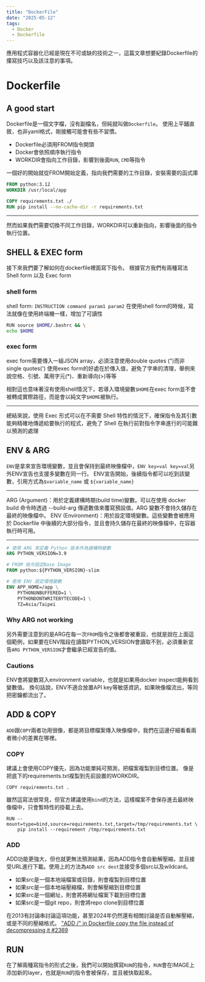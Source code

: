 ```yaml
---
title: "DockerFile"
date: "2025-05-12"
tags:
  - Docker
  - Dockerfile
---
```


應用程式容器化已經是現在不可或缺的技術之一，這篇文章想要紀錄Dockerfile的攥寫技巧以及該注意的事項。

# Dockerfile

## A good start

Dockerfile是一個文字檔，沒有副檔名，但純就叫做`Dockerfile`。
使用上平鋪直敘，也非yaml格式，剛接觸可能會有些不習慣。

- Dockerfile必須用FROM指令開頭
- Docker會依照順序執行指令
- WORKDIR會指向工作目錄，影響到後面`RUN`, `CMD`等指令

一個好的開始就從FROM開始定義，指向我們需要的工作目錄，安裝需要的函式庫

```Dockerfile
FROM python:3.12
WORKDIR /usr/local/app

COPY requirements.txt ./
RUN pip install --no-cache-dir -r requirements.txt
```

---

然而如果我們需要切換不同工作目錄，WORKDIR可以重新指向，影響後面的指令執行位置。

## SHELL & EXEC form

接下來我們要了解如何在dockerfile裡面寫下指令。
根據官方我們有兩種寫法Shell form 以及 Exec form

### shell form

shell form: `INSTRUCTION command param1 param2`
在使用shell form的時候，寫法就像在使用終端機一樣，增加了可讀性

```bash
RUN source $HOME/.bashrc && \
echo $HOME
```

### exec form

exec form需要傳入一組JSON array，必須注意使用double quotes (")而非single quotes(')
使用exec form的好處在於傳入值，避免了字串的清理，舉例來說空格、引號、萬用字元(*)、重新導向(>)等等

相對這也意味著沒有使用shell情況下，若導入環境變數`$HOME`在exec form並不會被轉成實際路徑，而是會以純文字`$HOME`被執行。


---

總結來說，使用 Exec 形式可以在不需要 Shell 特性的情況下，確保指令及其引數能夠精確地傳遞給要執行的程式，避免了 Shell 在執行前對指令字串進行的可能難以預測的處理

## ENV & ARG

`ENV`是拿來宣告環境變數，並且會保持到最終映像檔中，`ENV key=val key=val`另外ENV宣告也支援多變數在同一行。
ENV宣告開始，後續指令都可以吃到該變數，引用方式為`$variable_name` 或 `${variable_name}`

---

ARG (Argument)：用於定義建構時期(build time)變數。可以在使用 docker build 命令時透過 --build-arg 傳遞數值來覆寫預設值。ARG 變數不會持久儲存在最終的映像檔中。
ENV (Environment)：用於設定環境變數。這些變數會被應用於 Dockerfile 中後續的大部分指令，並且會持久儲存在最終的映像檔中，在容器執行時可用。

---

```Dockerfile
# 使用 ARG 來定義 Python 版本作為建構時變數
ARG PYTHON_VERSION=3.9

# FROM 指令設定Base Image
FROM python:${PYTHON_VERSION}-slim

# 使用 ENV 設定環境變數
ENV APP_HOME=/app \
    PYTHONUNBUFFERED=1 \
    PYTHONDONTWRITEBYTECODE=1 \
    TZ=Asia/Taipei
```

### Why ARG not working

另外需要注意到的是ARG在每一次`FROM`指令之後都會被重設，也就是說在上面這個範例，如果要在ENV階段在讀取PYTHON_VERSION會讀取不到，必須重新宣告`ARG PYTHON_VERSION`才會繼承已經宣告的值。

### Cautions

ENV會將變數寫入environment variable，也就是如果用docker inspect能夠看到變數值。
換句話說，ENV不適合放置API key等敏感資訊，如果映像檔流出，等同把密鑰都流出了。

## ADD & COPY

`ADD`跟`COPY`兩者功用很像，都是將目標檔案傳入映像檔中，我們在這邊仔細看看兩者微小的差異在哪裡。

### COPY

建議上會使用COPY優先，因為功能單純可預測，把檔案複製到目標位置。
像是把底下的requirements.txt複製到先前設置的WORKDIR。
```
COPY requirements.txt .
```

雖然這寫法很常見，但官方建議使用`bind`的方法，這樣檔案不會保存進去最終映像檔中，只會暫時性的掛載上去。
```CMD
RUN --mount=type=bind,source=requirements.txt,target=/tmp/requirements.txt \
    pip install --requirement /tmp/requirements.txt
```

### ADD

ADD功能更強大，但也就更無法預測結果，因為ADD指令會自動解壓縮，並且接受URL進行下載。使用上的方法為`ADD src dest`並接受多個src以及wildcard。

- 如果src是一個本地端檔案或目錄，則會複製到目標位置
- 如果src是一個本地端壓縮檔，則會解壓縮到目標位置
- 如果src是一個網址，則會將將網址檔案下載到目標位置
- 如果src是一個git repo，則會將repo clone到目標位置


在2013有討論串討論這項功能，甚至2024年仍然還有相關討論是否自動解壓縮，或是不同的壓縮格式。
["ADD <url> /" in Dockerfile copy the file instead of decompressing it #2369](https://github.com/moby/moby/issues/2369)


## RUN

在了解兩種寫指令的形式之後，我們可以開始撰寫`RUN`的指令，`RUN`會在IMAGE上添加新的layer，也就是`RUN`的指令會被保存，並且被快取起來。










